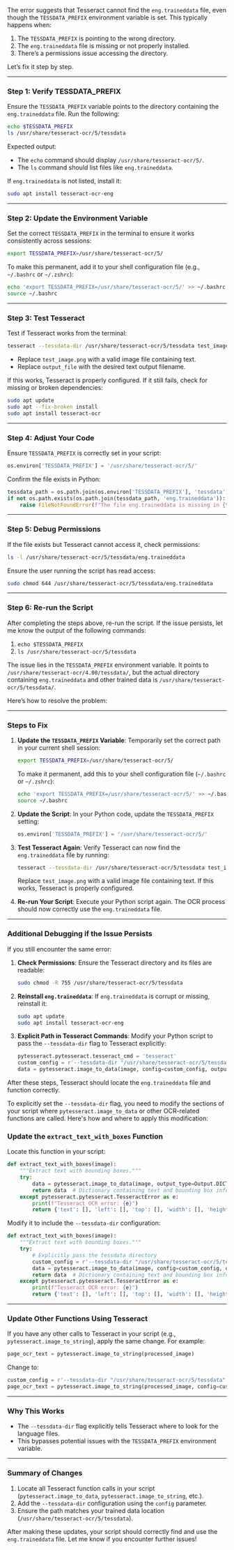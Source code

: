 The error suggests that Tesseract cannot find the `eng.traineddata` file, even though the `TESSDATA_PREFIX` environment variable is set. This typically happens when:

1. The `TESSDATA_PREFIX` is pointing to the wrong directory.
2. The `eng.traineddata` file is missing or not properly installed.
3. There’s a permissions issue accessing the directory.

Let’s fix it step by step.

---

### **Step 1: Verify TESSDATA_PREFIX**
Ensure the `TESSDATA_PREFIX` variable points to the directory containing the `eng.traineddata` file. Run the following:

```bash
echo $TESSDATA_PREFIX
ls /usr/share/tesseract-ocr/5/tessdata
```

Expected output:
- The `echo` command should display `/usr/share/tesseract-ocr/5/`.
- The `ls` command should list files like `eng.traineddata`.

If `eng.traineddata` is not listed, install it:
```bash
sudo apt install tesseract-ocr-eng
```

---

### **Step 2: Update the Environment Variable**
Set the correct `TESSDATA_PREFIX` in the terminal to ensure it works consistently across sessions:
```bash
export TESSDATA_PREFIX=/usr/share/tesseract-ocr/5/
```

To make this permanent, add it to your shell configuration file (e.g., `~/.bashrc` or `~/.zshrc`):
```bash
echo 'export TESSDATA_PREFIX=/usr/share/tesseract-ocr/5/' >> ~/.bashrc
source ~/.bashrc
```

---

### **Step 3: Test Tesseract**
Test if Tesseract works from the terminal:
```bash
tesseract --tessdata-dir /usr/share/tesseract-ocr/5/tessdata test_image.png output_file -l eng
```
- Replace `test_image.png` with a valid image file containing text.
- Replace `output_file` with the desired text output filename.

If this works, Tesseract is properly configured. If it still fails, check for missing or broken dependencies:
```bash
sudo apt update
sudo apt --fix-broken install
sudo apt install tesseract-ocr
```

---

### **Step 4: Adjust Your Code**
Ensure `TESSDATA_PREFIX` is correctly set in your script:
```python
os.environ['TESSDATA_PREFIX'] = '/usr/share/tesseract-ocr/5/'
```

Confirm the file exists in Python:
```python
tessdata_path = os.path.join(os.environ['TESSDATA_PREFIX'], 'tessdata')
if not os.path.exists(os.path.join(tessdata_path, 'eng.traineddata')):
    raise FileNotFoundError(f"The file eng.traineddata is missing in {tessdata_path}. Please install the Tesseract language data.")
```

---

### **Step 5: Debug Permissions**
If the file exists but Tesseract cannot access it, check permissions:
```bash
ls -l /usr/share/tesseract-ocr/5/tessdata/eng.traineddata
```

Ensure the user running the script has read access:
```bash
sudo chmod 644 /usr/share/tesseract-ocr/5/tessdata/eng.traineddata
```

---

### **Step 6: Re-run the Script**
After completing the steps above, re-run the script. If the issue persists, let me know the output of the following commands:
1. `echo $TESSDATA_PREFIX`
2. `ls /usr/share/tesseract-ocr/5/tessdata`

The issue lies in the `TESSDATA_PREFIX` environment variable. It points to `/usr/share/tesseract-ocr/4.00/tessdata/`, but the actual directory containing `eng.traineddata` and other trained data is `/usr/share/tesseract-ocr/5/tessdata/`.

Here’s how to resolve the problem:

---

### **Steps to Fix**

1. **Update the `TESSDATA_PREFIX` Variable**:
   Temporarily set the correct path in your current shell session:
   ```bash
   export TESSDATA_PREFIX=/usr/share/tesseract-ocr/5/
   ```

   To make it permanent, add this to your shell configuration file (`~/.bashrc` or `~/.zshrc`):
   ```bash
   echo 'export TESSDATA_PREFIX=/usr/share/tesseract-ocr/5/' >> ~/.bashrc
   source ~/.bashrc
   ```

2. **Update the Script**:
   In your Python code, update the `TESSDATA_PREFIX` setting:
   ```python
   os.environ['TESSDATA_PREFIX'] = '/usr/share/tesseract-ocr/5/'
   ```

3. **Test Tesseract Again**:
   Verify Tesseract can now find the `eng.traineddata` file by running:
   ```bash
   tesseract --tessdata-dir /usr/share/tesseract-ocr/5/tessdata test_image.png output_file -l eng
   ```
   Replace `test_image.png` with a valid image file containing text. If this works, Tesseract is properly configured.

4. **Re-run Your Script**:
   Execute your Python script again. The OCR process should now correctly use the `eng.traineddata` file.

---

### **Additional Debugging if the Issue Persists**
If you still encounter the same error:
1. **Check Permissions**:
   Ensure the Tesseract directory and its files are readable:
   ```bash
   sudo chmod -R 755 /usr/share/tesseract-ocr/5/tessdata
   ```

2. **Reinstall `eng.traineddata`**:
   If `eng.traineddata` is corrupt or missing, reinstall it:
   ```bash
   sudo apt update
   sudo apt install tesseract-ocr-eng
   ```

3. **Explicit Path in Tesseract Commands**:
   Modify your Python script to pass the `--tessdata-dir` flag to Tesseract explicitly:
   ```python
   pytesseract.pytesseract.tesseract_cmd = 'tesseract'
   custom_config = r'--tessdata-dir "/usr/share/tesseract-ocr/5/tessdata"'
   data = pytesseract.image_to_data(image, config=custom_config, output_type=Output.DICT)
   ```

After these steps, Tesseract should locate the `eng.traineddata` file and function correctly. 

To explicitly set the `--tessdata-dir` flag, you need to modify the sections of your script where `pytesseract.image_to_data` or other OCR-related functions are called. Here's how and where to apply this modification:

### **Update the `extract_text_with_boxes` Function**

Locate this function in your script:

```python
def extract_text_with_boxes(image):
    """Extract text with bounding boxes."""
    try:
        data = pytesseract.image_to_data(image, output_type=Output.DICT)
        return data  # Dictionary containing text and bounding box information
    except pytesseract.pytesseract.TesseractError as e:
        print(f"Tesseract OCR error: {e}")
        return {'text': [], 'left': [], 'top': [], 'width': [], 'height': []}
```

Modify it to include the `--tessdata-dir` configuration:

```python
def extract_text_with_boxes(image):
    """Extract text with bounding boxes."""
    try:
        # Explicitly pass the tessdata directory
        custom_config = r'--tessdata-dir "/usr/share/tesseract-ocr/5/tessdata"'
        data = pytesseract.image_to_data(image, config=custom_config, output_type=Output.DICT)
        return data  # Dictionary containing text and bounding box information
    except pytesseract.pytesseract.TesseractError as e:
        print(f"Tesseract OCR error: {e}")
        return {'text': [], 'left': [], 'top': [], 'width': [], 'height': []}
```

---

### **Update Other Functions Using Tesseract**

If you have any other calls to Tesseract in your script (e.g., `pytesseract.image_to_string`), apply the same change. For example:

```python
page_ocr_text = pytesseract.image_to_string(processed_image)
```

Change to:

```python
custom_config = r'--tessdata-dir "/usr/share/tesseract-ocr/5/tessdata"'
page_ocr_text = pytesseract.image_to_string(processed_image, config=custom_config)
```

---

### **Why This Works**

- The `--tessdata-dir` flag explicitly tells Tesseract where to look for the language files.
- This bypasses potential issues with the `TESSDATA_PREFIX` environment variable.

---

### **Summary of Changes**

1. Locate all Tesseract function calls in your script (`pytesseract.image_to_data`, `pytesseract.image_to_string`, etc.).
2. Add the `--tessdata-dir` configuration using the `config` parameter.
3. Ensure the path matches your trained data location (`/usr/share/tesseract-ocr/5/tessdata`).

After making these updates, your script should correctly find and use the `eng.traineddata` file. Let me know if you encounter further issues!
